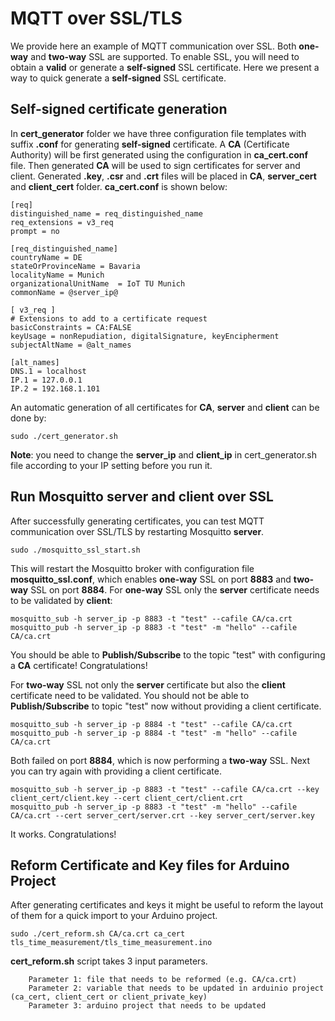 # MQTT over SSL/TLS
We provide here an example of MQTT communication over SSL. Both **one-way** and **two-way** SSL are supported. To enable SSL, you will need to obtain a **valid** or generate a **self-signed** SSL certificate. Here we present a way to quick generate a **self-signed** SSL certificate.
## Self-signed certificate generation
In **cert_generator** folder we have three configuration file templates with suffix **.conf** for generating **self-signed** certificate. A **CA** (Certificate Authority) will be first generated using the configuration in **ca_cert.conf** file. Then generated **CA** will be used to sign certificates for server and client. Generated **.key**, **.csr** and **.crt** files will be placed in **CA**, **server_cert** and **client_cert** folder. **ca_cert.conf** is shown below:
```
[req]
distinguished_name = req_distinguished_name
req_extensions = v3_req
prompt = no

[req_distinguished_name]
countryName = DE
stateOrProvinceName = Bavaria
localityName = Munich
organizationalUnitName  = IoT TU Munich
commonName = @server_ip@

[ v3_req ]
# Extensions to add to a certificate request
basicConstraints = CA:FALSE
keyUsage = nonRepudiation, digitalSignature, keyEncipherment
subjectAltName = @alt_names

[alt_names]
DNS.1 = localhost
IP.1 = 127.0.0.1
IP.2 = 192.168.1.101
```
An automatic generation of all certificates for **CA**, **server** and **client** can be done by:
```
sudo ./cert_generator.sh 
```
**Note**: you need to change the **server_ip** and  **client_ip** in cert_generator.sh file according to your IP setting before you run it.
## Run Mosquitto server and client over SSL
After successfully generating certificates, you can test MQTT communication over SSL/TLS by restarting Mosquitto **server**.
```
sudo ./mosquitto_ssl_start.sh
```
This will restart the Mosquitto broker with configuration file **mosquitto_ssl.conf**, which enables **one-way** SSL on port **8883** and **two-way** SSL on port **8884**.
For **one-way** SSL only the **server** certificate needs to be validated by **client**:
```
mosquitto_sub -h server_ip -p 8883 -t "test" --cafile CA/ca.crt
mosquitto_pub -h server_ip -p 8883 -t "test" -m "hello" --cafile CA/ca.crt
```
You should be able to **Publish/Subscribe** to the topic "test" with configuring a **CA** certificate! Congratulations!

For **two-way** SSL not only the **server** certificate but also the **client** certificate need to be validated. You should not be able to **Publish/Subscribe** to topic "test" now without providing a client certificate.
```
mosquitto_sub -h server_ip -p 8884 -t "test" --cafile CA/ca.crt
mosquitto_pub -h server_ip -p 8884 -t "test" -m "hello" --cafile CA/ca.crt
```
Both failed on port **8884**, which is now performing a **two-way** SSL.
Next you can try again with providing a client certificate.
```
mosquitto_sub -h server_ip -p 8883 -t "test" --cafile CA/ca.crt --key client_cert/client.key --cert client_cert/client.crt
mosquitto_pub -h server_ip -p 8883 -t "test" -m "hello" --cafile CA/ca.crt --cert server_cert/server.crt --key server_cert/server.key
```
It works. Congratulations!

## Reform Certificate and Key files for Arduino Project
After generating certificates and keys it might be useful to reform the layout of them for a quick import to your Arduino project.
```
sudo ./cert_reform.sh CA/ca.crt ca_cert tls_time_measurement/tls_time_measurement.ino
```
**cert_reform.sh** script takes 3 input parameters.
```
    Parameter 1: file that needs to be reformed (e.g. CA/ca.crt)
    Parameter 2: variable that needs to be updated in arduinio project (ca_cert, client_cert or client_private_key)
    Parameter 3: arduino project that needs to be updated
```